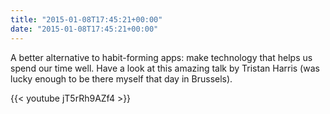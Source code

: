 ```yaml
---
title: "2015-01-08T17:45:21+00:00"
date: "2015-01-08T17:45:21+00:00"
---
```


A better alternative to habit-forming apps: make technology that helps us spend our time well. Have a look at this amazing talk by Tristan Harris (was lucky enough to be there myself that day in Brussels).

{{< youtube jT5rRh9AZf4 >}}
